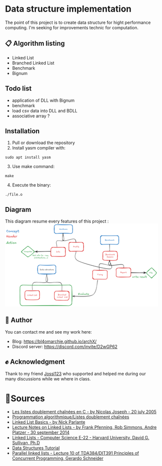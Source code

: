 # Data structure implementation

The point of this project is to create data structure for hight performance computing. I'm seeking for improvements technic for computation.


## 📋 Algorithm listing
- Linked List
- Branched Linked List
- Benchmark
- Bignum


## Todo list
- application of DLL with Bignum
- benchmark
- load csv data into DLL and BDLL
- associative array ?

## Installation

1) Pull or download the repository
2) Install yasm compiler with:
```
sudo apt install yasm
```
3) Use make command:
```
make
```
4) Execute the binary:
```
./file.o
```

## Diagram

This diagram resume every features of this project : 
![diagram](docs/diagram_dsa_project.excalidraw.png)

## 📣 Author
You can contact me and see my work here:

- Blog: https://bl4omarchie.github.io/archX/
- Discord server: https://discord.com/invite/D2wGP62


## ✊ Acknowledgment

Thank to my friend [Jossl123](https://github.com/Jossl123) who supported and helped me during our many discussions while we where in class.

# 🔗Sources
- [Les listes doublement chaînées en C - by Nicolas Joseph - 20 july 2005](https://nicolasj.developpez.com/articles/listedouble/#LIII-C)
- [Programmation algorithmique/Listes doublement chaînées](https://fr.wikibooks.org/wiki/Programmation_algorithmique/Listes_doublement_cha%C3%AEn%C3%A9es)
- [Linked List Basics - by Nick Parlante](http://cslibrary.stanford.edu/103/LinkedListBasics.pdf)
- [Lecture Notes on Linked Lists - by Frank Pfenning, Rob Simmons, Andre Platzer - 30 september 2014](https://www.cs.cmu.edu/~rjsimmon/15122-f14/lec/11-linkedlist.pdf)
- [Linked Lists - Computer Science E-22 - Harvard University, David G. Sullivan, Ph.D](https://cscie22.sites.fas.harvard.edu/files/lectures/04_linked_lists.pdf)
- [Data Structures Tutorial](https://www.geeksforgeeks.org/data-structures/)
- [Parallel linked lists - Lecture 10 of TDA384/DIT391 Principles of Concurrent Programming, Gerardo Schneider](https://www.cse.chalmers.se/edu/course/TDA384_LP1/files/lectures/Lecture10-parallel_lists.pdf)